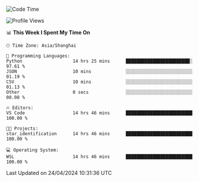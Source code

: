 <!--START_SECTION:waka-->
![Code Time](http://img.shields.io/badge/Code%20Time-1%2C640%20hrs%2015%20mins-blue)

![Profile Views](http://img.shields.io/badge/Profile%20Views-9-blue)

📊 **This Week I Spent My Time On** 

```text
🕑︎ Time Zone: Asia/Shanghai

💬 Programming Languages: 
Python                   14 hrs 25 mins      ████████████████████████░   97.61 % 
JSON                     10 mins             ░░░░░░░░░░░░░░░░░░░░░░░░░   01.19 % 
CSV                      10 mins             ░░░░░░░░░░░░░░░░░░░░░░░░░   01.13 % 
Other                    0 secs              ░░░░░░░░░░░░░░░░░░░░░░░░░   00.08 % 

🔥 Editors: 
VS Code                  14 hrs 46 mins      █████████████████████████   100.00 % 

🐱‍💻 Projects: 
star_identification      14 hrs 46 mins      █████████████████████████   100.00 % 

💻 Operating System: 
WSL                      14 hrs 46 mins      █████████████████████████   100.00 % 
```


 Last Updated on 24/04/2024 10:31:36 UTC
<!--END_SECTION:waka-->